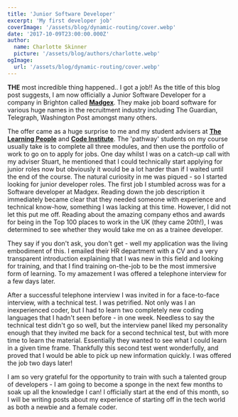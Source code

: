```yaml
---
title: 'Junior Software Developer'
excerpt: 'My first developer job'
coverImage: '/assets/blog/dynamic-routing/cover.webp'
date: '2017-10-09T23:00:00.000Z'
author:
  name: Charlotte Skinner
  picture: '/assets/blog/authors/charlotte.webp'
ogImage:
  url: '/assets/blog/dynamic-routing/cover.webp'
---
```


**THE** most incredible thing happened.. I got a job!! As the title of this blog post suggests, I am now officially a Junior Software Developer for a company in Brighton called **[Madgex](https://madgex.com/)**. They make job board software for various huge names in the recruitment industry including The Guardian, Telegraph, Washington Post amongst many others.

The offer came as a huge surprise to me and my student advisers at **[The Learning People](http://www.learningpeople.co.uk)** and **[Code Institute](https://www.codeinstitute.net)**. The 'pathway' students on my course usually take is to complete all three modules, and then use the portfolio of work to go on to apply for jobs. One day whilst I was on a catch-up call with my adviser Stuart, he mentioned that I could technically start applying for junior roles now but obviously it would be a lot harder than if I waited until the end of the course. The natural curiosity in me was piqued - so I started looking for junior developer roles. The first job I stumbled across was for a Software developer at Madgex. Reading down the job description it immediately became clear that they needed someone with experience and technical know-how, something I was lacking at this time. However, I did not let this put me off. Reading about the amazing company ethos and awards for being in the Top 100 places to work in the UK (they came 20th!), I was determined to see whether they would take me on as a trainee developer.

They say if you don't ask, you don't get - well my application was the living embodiment of this. I emailed their HR department with a CV and a very transparent introduction explaining that I was new in this field and looking for training, and that I find training on-the-job to be the most immersive form of learning. To my amazement I was offered a telephone interview for a few days later.

After a successful telephone interview I was invited in for a face-to-face interview, with a technical test. I was petrified. Not only was I an inexperienced coder, but I had to learn two completely new coding languages that I hadn't seen before - in one week. Needless to say the technical test didn't go so well, but the interview panel liked my personality enough that they invited me back for a second technical test, but with more time to learn the material. Essentially they wanted to see what I could learn in a given time frame. Thankfully this second test went wonderfully, and proved that I would be able to pick up new information quickly. I was offered the job two days later!

I am so very grateful for the opportunity to train with such a talented group of developers - I am going to become a sponge in the next few months to soak up all the knowledge I can! I officially start at the end of this month, so I will be writing posts about my experience of starting off in the tech world as both a newbie and a female coder.

